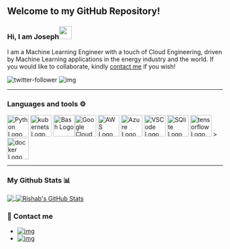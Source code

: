 ## Welcome to my GitHub Repository!
### Hi, I am Joseph<img src="https://raw.githubusercontent.com/MartinHeinz/MartinHeinz/master/wave.gif" width="30px">
I am a Machine Learning Engineer with a touch of Cloud Engineering, driven by Machine Learning applications in the energy industry and the world.  If you would like to collaborate, kindly [contact me](https://github.com/Josepholaidepetro/olaidejoseph/blob/main/README.md#-contact-me) if you wish!
<br/>


![twitter-follower](https://img.shields.io/twitter/follow/ace_sprint?style=social) ![img](https://img.shields.io/badge/LinkedIn-0077B5?style=for-the-badge&logo=linkedin&logoColor=white)

---

### Languages and tools ⚙️
<!-- For more icons please follow  https://github.com/MikeCodesDotNET/ColoredBadges -->
<p>
<img src="https://cdn.worldvectorlogo.com/logos/python-5.svg" alt="Python Logo" width="50" height="50"/> <img src="https://github.com/Josepholaidepetro/olaidejoseph/blob/main/svgs/kubernets.svg" alt="kubernets Logo" width="50" height="50"/> <img src="https://cdn.worldvectorlogo.com/logos/bash-1.svg" alt="Bash Logo" width="50" height="50"/><img src="https://github.com/Josepholaidepetro/olaidejoseph/blob/main/svgs/google-cloud-1.svg" alt="Google Cloud Logo" width="50" height="50"/> <img src="https://cdn.worldvectorlogo.com/logos/aws-2.svg" alt="AWS Logo" width="50" height="50"/> <img src="https://cdn.worldvectorlogo.com/logos/azure-1.svg" alt="Azure Logo" width="50" height="50"/> <img src="https://cdn.worldvectorlogo.com/logos/visual-studio-code-1.svg" alt="VSCode Logo" width="50" height="50"/> <img src="https://github.com/Josepholaidepetro/olaidejoseph/blob/main/svgs/sqlite.svg" alt="SQlite Logo" width="50" height="50"/> <img src="https://github.com/Josepholaidepetro/olaidejoseph/blob/main/svgs/tensorflow-2.svg" alt="tensorflow Logo" width="50" height="50"/> > <img src="https://github.com/Josepholaidepetro/olaidejoseph/blob/main/svgs/docker-3.svg" alt="docker Logo" width="50" height="50"/>
  
</p>

---
### My Github Stats 📊

<a href="https://github.com/Josepholaidepetro/olaidejoseph">
  <img align="center" src="https://github-readme-stats.vercel.app/api/top-langs/?username=Josepholaidepetro&hide=java,html&title_color=ffffff&text_color=c9cacc&icon_color=2bbc8a&bg_color=1d1f21" />
</a>
<a href="https://github.com/Josepholaidepetro/olaidejoseph/">
  <img align="center" src="https://github-readme-stats.vercel.app/api?username=Josepholaidepetro&show_icons=true&line_height=27&count_private=true&title_color=ffffff&text_color=c9cacc&icon_color=2bbc8a&bg_color=1d1f21" alt="Rishab's GitHub Stats" />
</a>


### 💬 Contact me

* [![img](https://img.shields.io/badge/LinkedIn-0077B5?style=for-the-badge&logo=linkedin&logoColor=white)](https://www.linkedin.com/in/joseph-olaide-831275168/) 
* [![img](https://img.shields.io/badge/Gmail-D14836?style=for-the-badge&logo=gmail&logoColor=white)](josepholaide10@gmail.com)
